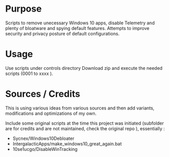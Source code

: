 
# Purpose
Scripts to remove unecessary Windows 10 apps, disable Telemetry and plenty of bloatware and spying default features.
Attempts to improve security and privacy posture of default configurations.

# Usage
Use scripts under controls directory 
Download zip and execute the needed scripts (0001 to xxxx ).


# Sources / Credits
This is using various ideas from various sources and then add variants, modifications and optimizations of my own.

Include some original scripts at the time this project was initiated (subfolder are for credits and are not maintained, check the original repo ), essentially :
- Sycnex/Windows10Debloater
- IntergalacticApps/make_windows10_great_again.bat
- 10se1ucgo/DisableWinTracking
